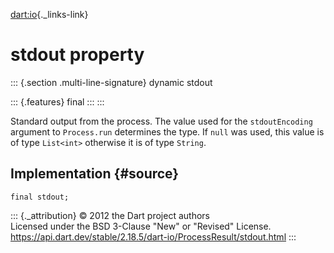 [dart:io](../../dart-io/dart-io-library){._links-link}

stdout property
===============

::: {.section .multi-line-signature}
dynamic stdout

::: {.features}
final
:::
:::

Standard output from the process. The value used for the
`stdoutEncoding` argument to `Process.run` determines the type. If
`null` was used, this value is of type `List<int>` otherwise it is of
type `String`.

Implementation {#source}
--------------

``` {.language-dart data-language="dart"}
final stdout;
```

::: {._attribution}
© 2012 the Dart project authors\
Licensed under the BSD 3-Clause \"New\" or \"Revised\" License.\
<https://api.dart.dev/stable/2.18.5/dart-io/ProcessResult/stdout.html>
:::
